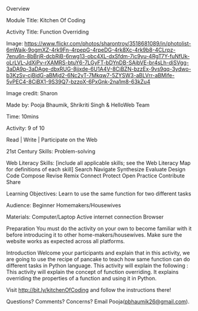 Overview

Module Title: Kitchen Of Coding

Activity Title: Function Overriding

Image: https://www.flickr.com/photos/sharontroy/3518681089/in/photolist-6mWaik-9ogmXZ-4rk9Fn-4rpepG-4rpeDG-4rk8Xc-4rk9b8-4CLrpz-7enu6n-8bBrjR-dcbRjB-6nwg13-obc4XL-dxSfdm-7ic9yu-4RgT7Y-fuNfUk-oLrLVL-JdXiPv-rXAMRS-btuY6-7LGyFT-bDYnDB-SAibVE-br4sLh-diSVgg-3aDA9p-3aDAge-dbxRUG-8jjxde-6U1A4V-8CiBZN-bzzEx-9vs9qq-3ydwo-b3KzSv-cjBidG-aBMjd2-6Nc2yT-7Mkqw7-5ZYSW3-aBLVrr-aBMife-5vPEC4-8CiBX1-9S39Q7-bzzoX-6PxGnk-2na1m8-63kZu4

Image credit: Sharon

Made by: Pooja Bhaumik, Shrikriti Singh & HelloWeb Team

Time: 10mins

Activity: 9 of 10

Read | Write | Participate on the Web

21st Century Skills:
Problem-solving

Web Literacy Skills: [include all applicable skills; see the Web Literacy Map for definitions of each skill]
Search
Navigate
Synthesize
Evaluate
Design
Code
Compose
Revise
Remix
Connect
Protect
Open Practice
Contribute
Share

Learning Objectives:
Learn to use the same function for two different tasks

Audience:
Beginner Homemakers/Housewives


Materials:
Computer/Laptop
Active internet connection
Browser


Preparation
You must do the activity on your own to become familiar with it before introducing it to other home-makers/housewives. Make sure the website works as expected across all platforms.

Introduction
Welcome your participants and explain that in this activity, we are going to use the recipe of pancake to teach how same function can do different tasks in Python language. This activity will explain the following :
This activity will explain the concept of function overriding.
It explains overriding the properties of a function and using it in Python.

Visit http://bit.ly/kitchenOfCoding and follow the instructions there!

Questions? Comments? Concerns? Email Pooja(pbhaumik26@gmail.com).
